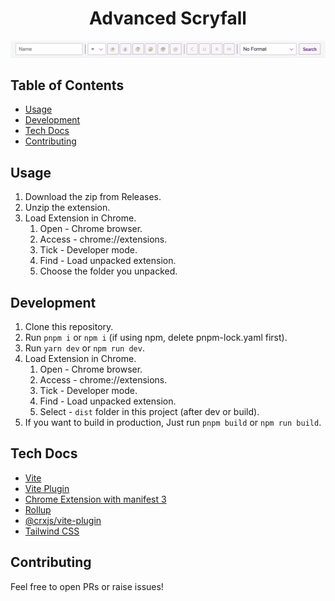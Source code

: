 <div align="center">
  <h1>Advanced Scryfall</h1>
  <img src="public/banner.png" alt="screenshot of the advanced search form"/>
</div>

## Table of Contents

- [Usage](#usage)
- [Development](#dev)
- [Tech Docs](#tech)
- [Contributing](#contributing)

## Usage <a name="usage"></a>

1. Download the zip from Releases.
2. Unzip the extension.
3. Load Extension in Chrome.
   1. Open - Chrome browser.
   2. Access - chrome://extensions.
   3. Tick - Developer mode.
   4. Find - Load unpacked extension.
   5. Choose the folder you unpacked.

## Development <a name="dev"></a>

1. Clone this repository.
2. Run `pnpm i` or `npm i` (if using npm, delete pnpm-lock.yaml first).
3. Run `yarn dev` or `npm run dev`.
4. Load Extension in Chrome.
   1. Open - Chrome browser.
   2. Access - chrome://extensions.
   3. Tick - Developer mode.
   4. Find - Load unpacked extension.
   5. Select - `dist` folder in this project (after dev or build).
5. If you want to build in production, Just run `pnpm build` or `npm run build`.

## Tech Docs <a name="tech"></a>

- [Vite](https://vitejs.dev/)
- [Vite Plugin](https://vitejs.dev/guide/api-plugin.html)
- [Chrome Extension with manifest 3](https://developer.chrome.com/docs/extensions/mv3/)
- [Rollup](https://rollupjs.org/guide/en/)
- [@crxjs/vite-plugin](https://crxjs.dev/vite-plugin)
- [Tailwind CSS](https://tailwindcss.com/docs/configuration)

## Contributing <a name="contributing"></a>

Feel free to open PRs or raise issues!
